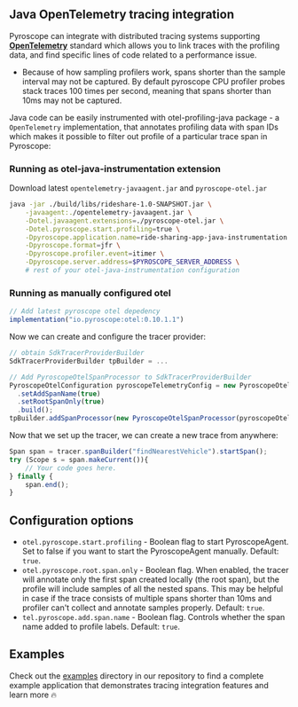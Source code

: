 ## Java OpenTelemetry tracing integration

Pyroscope can integrate with distributed tracing systems supporting [**OpenTelemetry**](https://opentelemetry.io/docs/instrumentation/java/getting-started/) standard which allows you to
link traces with the profiling data, and find specific lines of code related to a performance issue.


* Because of how sampling profilers work, spans shorter than the sample interval may not be captured. By default pyroscope CPU profiler probes stack traces 100 times per second, meaning that spans shorter than 10ms may not be captured.


Java code can be easily instrumented with otel-profiling-java package -
a `OpenTelemetry` implementation, that annotates profiling data with span IDs which makes it possible to filter
out profile of a particular trace span in Pyroscope:

### Running as otel-java-instrumentation extension
Download latest `opentelemetry-javaagent.jar` and `pyroscope-otel.jar`
```bash
java -jar ./build/libs/rideshare-1.0-SNAPSHOT.jar \
    -javaagent:./opentelemetry-javaagent.jar \
    -Dotel.javaagent.extensions=./pyroscope-otel.jar \
    -Dotel.pyroscope.start.profiling=true \
    -Dpyroscope.application.name=ride-sharing-app-java-instrumentation  \
    -Dpyroscope.format=jfr \
    -Dpyroscope.profiler.event=itimer \
    -Dpyroscope.server.address=$PYROSCOPE_SERVER_ADDRESS \
    # rest of your otel-java-instrumentation configuration
```

### Running as manually configured otel

```javascript
// Add latest pyroscope otel depedency
implementation("io.pyroscope:otel:0.10.1.1")
```

Now we can create and configure the tracer provider:
```javascript
// obtain SdkTracerProviderBuilder
SdkTracerProviderBuilder tpBuilder = ... 

// Add PyroscopeOtelSpanProcessor to SdkTracerProviderBuilder
PyroscopeOtelConfiguration pyroscopeTelemetryConfig = new PyroscopeOtelConfiguration.Builder()
  .setAddSpanName(true)
  .setRootSpanOnly(true)
  .build();
tpBuilder.addSpanProcessor(new PyroscopeOtelSpanProcessor(pyroscopeOtelConfig));
```

Now that we set up the tracer, we can create a new trace from anywhere:
```javascript
Span span = tracer.spanBuilder("findNearestVehicle").startSpan();
try (Scope s = span.makeCurrent()){
    // Your code goes here.
} finally {
    span.end();
}
```

## Configuration options
- `otel.pyroscope.start.profiling` - Boolean flag to start PyroscopeAgent. Set to false if you want to start the PyroscopeAgent manually. Default: `true`.
- `otel.pyroscope.root.span.only` - Boolean flag. When enabled, the tracer will annotate only the first span created locally
(the root span), but the profile will include samples of all the nested spans. This may be helpful in case if the trace
consists of multiple spans shorter than 10ms and profiler can't collect and annotate samples properly. Default: `true`.
- `tel.pyroscope.add.span.name` - Boolean flag. Controls whether the span name added to profile labels. Default: `true`.

## Examples

Check out the [examples](https://github.com/grafana/pyroscope/tree/main/examples/tracing/tempo) directory in our repository to
find a complete example application that demonstrates tracing integration features and learn more 🔥
